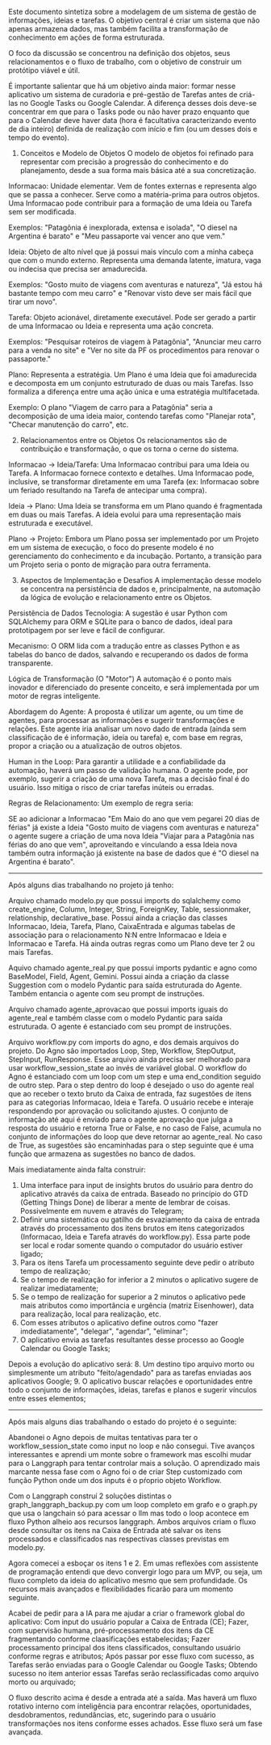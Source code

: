 Este documento sintetiza sobre a modelagem de um sistema de gestão de informações, ideias e tarefas. O objetivo central é criar um sistema que não apenas armazena dados, mas também facilita a transformação de conhecimento em ações de forma estruturada.

O foco da discussão se concentrou na definição dos objetos, seus relacionamentos e o fluxo de trabalho, com o objetivo de construir um protótipo viável e útil.

É importante salientar que há um objetivo ainda maior: formar nesse aplicativo um sistema de curadoria e pré-gestão de Tarefas antes de criá-las no Google Tasks ou Google Calendar. A diferença desses dois deve-se concentrar em que para o Tasks pode ou não haver prazo enquanto que para o Calendar deve haver data (hora é facultativa caracterizando evento de dia inteiro) definida de realização com início e fim (ou um desses dois e tempo do evento).

1. Conceitos e Modelo de Objetos
O modelo de objetos foi refinado para representar com precisão a progressão do conhecimento e do planejamento, desde a sua forma mais básica até a sua concretização.

Informacao: Unidade elementar. Vem de fontes externas e representa algo que se passa a conhecer. Serve como a matéria-prima para outros objetos. Uma Informacao pode contribuir para a formação de uma Ideia ou Tarefa sem ser modificada.

Exemplos: "Patagônia é inexplorada, extensa e isolada", "O diesel na Argentina é barato" e "Meu passaporte vai vencer ano que vem."

Ideia: Objeto de alto nível que já possui mais vínculo com a minha cabeça que com o mundo externo. Representa uma demanda latente, imatura, vaga ou indecisa que precisa ser amadurecida.

Exemplos: "Gosto muito de viagens com aventuras e natureza", "Já estou há bastante tempo com meu carro" e "Renovar visto deve ser mais fácil que tirar um novo".

Tarefa: Objeto acionável, diretamente executável. Pode ser gerado a partir de uma Informacao ou Ideia e representa uma ação concreta.

Exemplos: "Pesquisar roteiros de viagem à Patagônia", "Anunciar meu carro para a venda no site" e "Ver no site da PF os procedimentos para renovar o passaporte."

Plano: Representa a estratégia. Um Plano é uma Ideia que foi amadurecida e decomposta em um conjunto estruturado de duas ou mais Tarefas. Isso formaliza a diferença entre uma ação única e uma estratégia multifacetada.

Exemplo: O plano "Viagem de carro para a Patagônia" seria a decomposição de uma ideia maior, contendo tarefas como "Planejar rota", "Checar manutenção do carro", etc.

2. Relacionamentos entre os Objetos
Os relacionamentos são de contribuição e transformação, o que os torna o cerne do sistema.

Informacao -> Ideia/Tarefa: Uma Informacao contribui para uma Ideia ou Tarefa. A Informacao fornece contexto e detalhes. Uma Informacao pode, inclusive, se transformar diretamente em uma Tarefa (ex: Informacao sobre um feriado resultando na Tarefa de antecipar uma compra).

Ideia -> Plano: Uma Ideia se transforma em um Plano quando é fragmentada em duas ou mais Tarefas. A ideia evolui para uma representação mais estruturada e executável.

Plano -> Projeto: Embora um Plano possa ser implementado por um Projeto em um sistema de execução, o foco do presente modelo é no gerenciamento do conhecimento e da incubação. Portanto, a transição para um Projeto seria o ponto de migração para outra ferramenta.

3. Aspectos de Implementação e Desafios
A implementação desse modelo se concentra na persistência de dados e, principalmente, na automação da lógica de evolução e relacionamento entre os Objetos.

Persistência de Dados
Tecnologia: A sugestão é usar Python com SQLAlchemy para ORM e SQLite para o banco de dados, ideal para prototipagem por ser leve e fácil de configurar.

Mecanismo: O ORM lida com a tradução entre as classes Python e as tabelas do banco de dados, salvando e recuperando os dados de forma transparente.

Lógica de Transformação (O "Motor")
A automação é o ponto mais inovador e diferenciado do presente conceito, e será implementada por um motor de regras inteligente.

Abordagem do Agente: A proposta é utilizar um agente, ou um time de agentes, para processar as informações e sugerir transformações e relações. Este agente iria analisar um novo dado de entrada (ainda sem classificação de é informação, ideia ou tarefa) e, com base em regras, propor a criação ou a atualização de outros objetos.

Human in the Loop: Para garantir a utilidade e a confiabilidade da automação, haverá um passo de validação humana. O agente pode, por exemplo, sugerir a criação de uma nova Tarefa, mas a decisão final é do usuário. Isso mitiga o risco de criar tarefas inúteis ou erradas.

Regras de Relacionamento: Um exemplo de regra seria:

SE ao adicionar a Informacao "Em Maio do ano que vem pegarei 20 dias de férias" já existe a Ideia "Gosto muito de viagens com aventuras e natureza" o agente sugere a criação de uma nova Ideia "Viajar para a Patagônia nas férias do ano que vem", aproveitando e vinculando a essa Ideia nova também outra informação já existente na base de dados que é "O diesel na Argentina é barato".

_________________________________________________________
Após alguns dias trabalhando no projeto já tenho:

Arquivo chamado modelo.py que possui imports do sqlalchemy como create_engine, Column, Integer, String, ForeignKey, Table, sessionmaker, relationship, declarative_base. Possui ainda a criação das classes Informacao, Ideia, Tarefa, Plano, CaixaEntrada e algumas tabelas de associação para o relacionamento N:N entre Informacao e Ideia e Informacao e Tarefa. Há ainda outras regras como um Plano deve ter 2 ou mais Tarefas.

Aquivo chamado agente_real.py que possui imports pydantic e agno como BaseModel, Field, Agent, Gemini. Possui ainda a criação da classe Suggestion com o modelo Pydantic para saída estruturada do Agente. Também entancia o agente com seu prompt de instruções.

Arquivo chamado agente_aprovacao que possui imports iguais do agente_real e também classe com o modelo Pydantic para saída estruturada. O agente é estanciado com seu prompt de instruções.

Arquivo workflow.py com imports do agno, e dos demais arquivos do projeto. Do Agno são importados Loop, Step, Workflow, StepOutput, StepInput, RunResponse. Esse arquivo ainda precisa ser melhorado para usar workflow_session_state ao invés de variável global. O workflow do Agno é estanciado com um loop com um step e uma end_condition seguido de outro step. Para o step dentro do loop é desejado o uso do agente real que ao receber o texto bruto da Caixa de entrada, faz sugestões de itens para as categorias Informacao, Ideia e Tarefa. O usuário recebe e interaje respondendo por aprovação ou solicitando ajustes. O conjunto de informação até aqui é enviado para o agente aprovação que julga a resposta do usuário e retorna True or False, e no caso de False, acumula no conjunto de informações do loop que deve retornar ao agente_real. No caso de True, as sugestões são encaminhadas para o step seguinte que é uma função que armazena as sugestões no banco de dados.

Mais imediatamente ainda falta construir:
1. Uma interface para input de insights brutos do usuário para dentro do aplicativo através da caixa de entrada. Baseado no princípio do GTD (Getting Things Done) de liberar a mente de lembrar de coisas. Possivelmente em nuvem e através do Telegram;
2. Definir uma sistemática ou gatilho de esvaziamento da caixa de entrada através do processamento dos itens brutos em itens categorizados (Informacao, Ideia e Tarefa através do workflow.py). Essa parte pode ser local e rodar somente quando o computador do usuário estiver ligado;
3. Para os itens Tarefa um processamento seguinte deve pedir o atributo tempo de realização;
4. Se o tempo de realização for inferior a 2 minutos o aplicativo sugere de realizar imediatamente;
5. Se o tempo de realização for superior a 2 minutos o aplicativo pede mais atributos como importância e urgência (matriz Eisenhower), data para realização, local para realização, etc.
6. Com esses atributos o aplicativo define outros como "fazer imdediatamente", "delegar", "agendar", "eliminar";
7. O aplicativo envia as tarefas resultantes desse processo ao Google Calendar ou Google Tasks;

Depois a evolução do aplicativo será:
8. Um destino tipo arquivo morto ou simplesmente um atributo "feito/agendado" para as tarefas enviadas aos aplicativos Google;
9. O aplicativo buscar relações e oportunidades entre todo o conjunto de informações, ideias, tarefas e planos e sugerir vínculos entre esses elementos;

________________________________________________________
Após mais alguns dias trabalhando o estado do projeto é o seguinte:

Abandonei o Agno depois de muitas tentativas para ter o workflow_session_state como input no loop e não consegui. Tive avanços interessantes e aprendi um monte sobre o framework mas escolhi mudar para o Langgraph para tentar controlar mais a solução. O aprendizado mais marcante nessa fase com o Agno foi o de criar Step customizado com função Python onde um dos inputs é o pŕoprio objeto Workflow.

Com o Langgraph construí 2 soluções distintas o graph_langgraph_backup.py com um loop completo em grafo e o graph.py que usa o langchain só para acessar o llm mas todo o loop acontece em fluxo Python alheio aos recursos langgraph. Ambos arquivos criam o fluxo desde consultar os itens na Caixa de Entrada até salvar os itens processados e classificados nas respectivas classes previstas em modelo.py.

Agora comecei a esboçar os itens 1 e 2. Em umas reflexões com assistente de programação entendi que devo convergir logo para um MVP, ou seja, um fluxo completo da ideia do aplicativo mesmo que sem profundidade. Os recursos mais avançados e flexibilidades ficarão para um momento seguinte.

Acabei de pedir para a IA para me ajudar a criar o framework global do aplicativo:
Com input do usuário popular a Caixa de Entrada (CE);
Fazer, com supervisão humana, pré-processamento dos itens da CE fragmentando conforme claasificações estabelecidas;
Fazer processamento principal dos itens classificados, consultando usuário conforme regras e atributos;
Após passar por esse fluxo com sucesso, as Tarefas serão enviadas para o Google Calendar ou Google Tasks;
Obtendo sucesso no item anterior essas Tarefas serão reclassificadas como arquivo morto ou arquivado;

O fluxo descrito acima é desde a entrada até a saída. Mas haverá um fluxo rotativo interno com inteligência para encontrar relações, oportunidades, desdobramentos, redundâncias, etc, sugerindo para o usuário transformações nos itens conforme esses achados. Esse fluxo será um fase avançada.